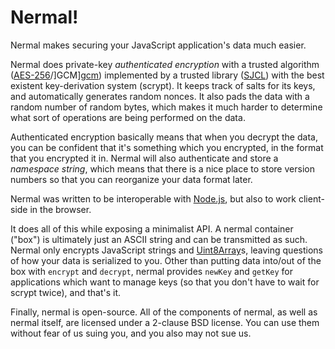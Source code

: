 # Nermal!
Nermal makes securing your JavaScript application's data much easier.

Nermal does private-key *authenticated encryption* with a trusted algorithm 
([AES-256][aes]/]GCM][gcm]) implemented by a trusted library ([SJCL][sjcl]) with
the best existent key-derivation system (scrypt). It keeps track of salts for 
its keys, and automatically generates random nonces. It also pads the data with 
a random number of random bytes, which makes it much harder to determine what 
sort of operations are being performed on the data.

Authenticated encryption basically means that when you decrypt the data, you can
be confident that it's something which you encrypted, in the format that you
encrypted it in. Nermal will also authenticate and store a *namespace string*,
which means that there is a nice place to store version numbers so that you can
reorganize your data format later.

Nermal was written to be interoperable with [Node.js][node], but also to work
client-side in the browser. 

It does all of this while exposing a minimalist API. A nermal container ("box")
is ultimately just an ASCII string and can be transmitted as such. Nermal only
encrypts JavaScript strings and [Uint8Array][uint8]s, leaving questions of how 
your data is serialized to you. Other than putting data into/out of the box 
with `encrypt` and `decrypt`, nermal provides `newKey` and `getKey` for 
applications which want to manage keys (so that you don't have to wait for 
scrypt twice), and that's it. 

Finally, nermal is open-source. All of the components of nermal, as well as 
nermal itself, are licensed under a 2-clause BSD license. You can use them
without fear of us suing you, and you also may not sue us.

[aes]:  https://en.wikipedia.org/wiki/Advanced_Encryption_Standard "Advanced Encryption Standard"
[gcm]:  https://en.wikipedia.org/wiki/Galois/Counter_Mode          "Galois/Counter Mode"
[sjcl]: https://github.com/bitwiseshiftleft/sjcl                   "Stanford JavaScript Crypto Library"
[scrypt]: https://github.com/tonyg/js-scrypt                       "Emscripten-compiled scrypt"
[node]: http://nodejs.org/                                         "node.js"
[uint8]: https://developer.mozilla.org/en-US/docs/Web/API/Uint8Array "Uint8Array - Web API interfaces | MDN"
